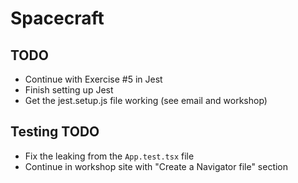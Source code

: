 # Spacecraft

## TODO

- Continue with Exercise #5 in Jest
- Finish setting up Jest
- Get the jest.setup.js file working (see email and workshop)

## Testing TODO

- Fix the leaking from the `App.test.tsx` file
- Continue in workshop site with "Create a Navigator file" section

